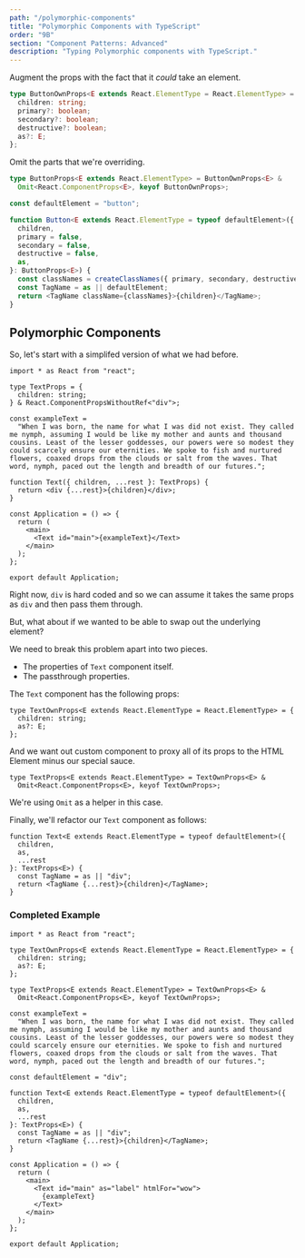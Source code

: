 ```yaml
---
path: "/polymorphic-components"
title: "Polymorphic Components with TypeScript"
order: "9B"
section: "Component Patterns: Advanced"
description: "Typing Polymorphic components with TypeScript."
---
```


Augment the props with the fact that it _could_ take an element.

```ts
type ButtonOwnProps<E extends React.ElementType = React.ElementType> = {
  children: string;
  primary?: boolean;
  secondary?: boolean;
  destructive?: boolean;
  as?: E;
};
```

Omit the parts that we're overriding.

```ts
type ButtonProps<E extends React.ElementType> = ButtonOwnProps<E> &
  Omit<React.ComponentProps<E>, keyof ButtonOwnProps>;
```

```ts
const defaultElement = "button";

function Button<E extends React.ElementType = typeof defaultElement>({
  children,
  primary = false,
  secondary = false,
  destructive = false,
  as,
}: ButtonProps<E>) {
  const classNames = createClassNames({ primary, secondary, destructive });
  const TagName = as || defaultElement;
  return <TagName className={classNames}>{children}</TagName>;
}
```

## Polymorphic Components

So, let's start with a simplifed version of what we had before.

```tsx
import * as React from "react";

type TextProps = {
  children: string;
} & React.ComponentPropsWithoutRef<"div">;

const exampleText =
  "When I was born, the name for what I was did not exist. They called me nymph, assuming I would be like my mother and aunts and thousand cousins. Least of the lesser goddesses, our powers were so modest they could scarcely ensure our eternities. We spoke to fish and nurtured flowers, coaxed drops from the clouds or salt from the waves. That word, nymph, paced out the length and breadth of our futures.";

function Text({ children, ...rest }: TextProps) {
  return <div {...rest}>{children}</div>;
}

const Application = () => {
  return (
    <main>
      <Text id="main">{exampleText}</Text>
    </main>
  );
};

export default Application;
```

Right now, `div` is hard coded and so we can assume it takes the same props as `div` and then pass them through.

But, what about if we wanted to be able to swap out the underlying element?

We need to break this problem apart into two pieces.

- The properties of `Text` component itself.
- The passthrough properties.

The `Text` component has the following props:

```tsx
type TextOwnProps<E extends React.ElementType = React.ElementType> = {
  children: string;
  as?: E;
};
```

And we want out custom component to proxy all of its props to the HTML Element minus our special sauce.

```tsx
type TextProps<E extends React.ElementType> = TextOwnProps<E> &
  Omit<React.ComponentProps<E>, keyof TextOwnProps>;
```

We're using `Omit` as a helper in this case.

Finally, we'll refactor our `Text` component as follows:

```tsx
function Text<E extends React.ElementType = typeof defaultElement>({
  children,
  as,
  ...rest
}: TextProps<E>) {
  const TagName = as || "div";
  return <TagName {...rest}>{children}</TagName>;
}
```

### Completed Example

```tsx
import * as React from "react";

type TextOwnProps<E extends React.ElementType = React.ElementType> = {
  children: string;
  as?: E;
};

type TextProps<E extends React.ElementType> = TextOwnProps<E> &
  Omit<React.ComponentProps<E>, keyof TextOwnProps>;

const exampleText =
  "When I was born, the name for what I was did not exist. They called me nymph, assuming I would be like my mother and aunts and thousand cousins. Least of the lesser goddesses, our powers were so modest they could scarcely ensure our eternities. We spoke to fish and nurtured flowers, coaxed drops from the clouds or salt from the waves. That word, nymph, paced out the length and breadth of our futures.";

const defaultElement = "div";

function Text<E extends React.ElementType = typeof defaultElement>({
  children,
  as,
  ...rest
}: TextProps<E>) {
  const TagName = as || "div";
  return <TagName {...rest}>{children}</TagName>;
}

const Application = () => {
  return (
    <main>
      <Text id="main" as="label" htmlFor="wow">
        {exampleText}
      </Text>
    </main>
  );
};

export default Application;
```
